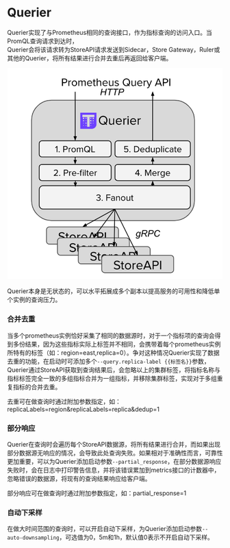 # Querier

Querier实现了与Prometheus相同的查询接口，作为指标查询的访问入口。当PromQL查询请求到达时，  
Querier会将该请求转为StoreAPI请求发送到Sidecar，Store Gateway，Ruler或其他的Querier，将所有结果进行合并去重后再返回给客户端。

![](../../.gitbook/assets/image%20%286%29.png)

Querier本身是无状态的，可以水平拓展成多个副本以提高服务的可用性和降低单个实例的查询压力。

### 合并去重

当多个prometheus实例恰好采集了相同的数据源时，对于一个指标项的查询会得到多份结果，因为这些指标实际上标签并不相同，会携带着每个prometheus实例所特有的标签（如：region=east,replica=0）。争对这种情况Querier实现了数据去重的功能，在启动时可添加多个`--query.replica-label {{标签名}}`参数，Querier通过StoreAPI获取到查询结果后，会忽略以上的集群标签，将指标名称与指标标签完全一致的多组指标合并为一组指标，并移除集群标签，实现对于多组重复指标的合并去重。

去重可在做查询时通过附加参数指定，如：replicaLabels=region&replicaLabels=replica&dedup=1

### 部分响应

Querier在查询时会遍历每个StoreAPI数据源，将所有结果进行合并，而如果出现部分数据源无响应的情况，会导致此处查询失败。如果相对于准确性而言，可靠性更加重要，可以为Querier添加启动参数`--partial_response`，在部分数据源响应失败时，会在日志中打印警告信息，并将该错误累加到metrics接口的计数器中，忽略错误的数据源，将现有的查询结果响应给客户端。

部分响应可在做查询时通过附加参数指定，如：partial\_response=1

### 自动下采样

在做大时间范围的查询时，可以开启自动下采样，为Querier添加启动参数`--auto-downsampling`，可选值为0，5m和1h，默认值0表示不开启自动下采样。

